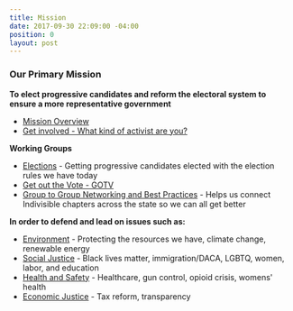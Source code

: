 ```yaml
---
title: Mission
date: 2017-09-30 22:09:00 -04:00
position: 0
layout: post
---
```


### Our Primary Mission
**To elect progressive candidates and reform the electoral system to ensure a more representative government** 
* [Mission Overview](http://indivisibleandoverma.com/issues/mission-overview.html)
* [Get involved - What kind of activist are you?](http://indivisibleandoverma.com/issues/mobilizing-members.html)

**Working Groups**
* [Elections](http://indivisibleandoverma.com/issues/2018-flip-it-blue.html) - Getting progressive candidates elected with the election rules we have today
* [Get out the Vote - GOTV](https://bit.ly/2LPgjfV)
* [Group to Group Networking and Best Practices](http://indivisibleandoverma.com/issues/g2g-networking.html) - Helps us connect Indivisible chapters across the state so we can all get better

**In order to defend and lead on issues such as:**
* [Environment](http://indivisibleandoverma.com/issues/environmental-protection-and-climate-change.html) - Protecting the resources we have, climate change, renewable energy
* [Social Justice](http://indivisibleandoverma.com/issues/social-justice.html) - Black lives matter, immigration/DACA, LGBTQ, women, labor, and education
* [Health and Safety](http://indivisibleandoverma.com/issues/health-and-safety.html) - Healthcare, gun control, opioid crisis, womens' health
* [Economic Justice](http://indivisibleandoverma.com/issues/economic-justice.html) - Tax reform, transparency